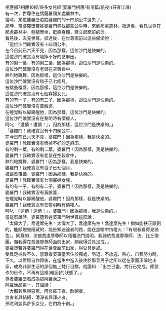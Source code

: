 相應部7相應10經/許多女兒經(婆羅門相應/有偈篇/祇夜)(莊春江譯)  
有一次，世尊住在憍薩羅國某處叢林中。  
當時，某位婆羅墮若姓婆羅門的十四頭公牛遺失了。  
那時，當婆羅墮若姓婆羅門尋找那些公牛時，來到那處叢林。抵達後，看見世尊在那處叢林中，盤腿而坐，挺直身體，建立起面前的念。  
看見後，去見世尊。抵達後，在世尊面前以這些偈頌說：  
「這位沙門確實沒有十四頭公牛，  
在今日前已六天不見，因為那樣，這位沙門是快樂的。  
這位沙門確實沒有壞掉不好的芝麻田，  
有的剩一葉，有的剩二葉，因為那樣，這位沙門是快樂的。  
這位沙門確實沒有老鼠在空穀倉中，  
熱烈地跳舞，因為那樣，這位沙門是快樂的。  
這位沙門確實沒有毯子已七個月，  
被跳蚤覆蓋，因為那樣，這位沙門是快樂的。  
這位沙門確實沒有七個寡婦女兒，  
有的有一子，有的有二子，因為那樣，這位沙門是快樂的。  
這位沙門確實沒有黃臉婆，  
在睡覺時以腳踢醒他，因為那樣，這位沙門是快樂的。  
這位沙門確實沒有在黎明時有債權人，  
呵叱：『還債！還債！』，因為那樣，這位沙門是快樂的。」  
「婆羅門！我確實沒有十四頭公牛，  
在今日前已六天不見，婆羅門！因為那樣，我是快樂的。  
婆羅門！我確實沒有壞掉不好的芝麻田，  
有的剩一葉，有的剩二葉，婆羅門！因為那樣，我是快樂的。  
婆羅門！我確實沒有老鼠在空穀倉中，  
熱烈地跳舞，婆羅門！因為那樣，我是快樂的。  
婆羅門！我確實沒有毯子已七個月，  
被跳蚤覆蓋，婆羅門！因為那樣，我是快樂的。  
婆羅門！我確實沒有七個寡婦女兒，  
有的有一子，有的有二子，婆羅門！因為那樣，我是快樂的。  
婆羅門！我確實沒有黃臉婆，  
在睡覺時以腳踢醒他，婆羅門！因為那樣，我是快樂的。  
婆羅門！我確實沒有在黎明時有債權人，  
呵叱：『還債！還債！』，婆羅門！因為那樣，我是快樂的。」  
當這麼說時，婆羅墮若姓婆羅門對世尊這麼說：  
「太偉大了，喬達摩先生！太偉大了，喬達摩先生！喬達摩先生！猶如能扶正顛倒的，能顯現被隱藏的，能告知迷途者的路，能在黑暗中持燈火：『有眼者看得見諸色』。同樣的，法被喬達摩尊師以種種法門說明，我歸依喬達摩尊師、法、比丘僧團，願我得在喬達摩尊師面前出家，願我得受具足戒。」  
婆羅墮若姓婆羅門得在世尊面前出家，得受具足戒。  
受具足戒後不久，當尊者婆羅墮若住於獨處、隱退、不放逸、熱心、自我努力時，不久，以證智自作證後，在當生中進入後住於那善男子之所以從在家而正確地出家，成為非家生活的那個無上梵行目標，他證知：「出生已盡，梵行已完成，應該作的已作，不再有這樣[輪迴]的狀態了。」  
尊者婆羅墮若成為眾阿羅漢之一。  
阿羅漢品第一，其攝頌：  
「大那若尼與惡罵，阿修羅王者、酸粥者，  
無害者與結縛，清淨者與拜火者，  
孫陀利迦與許多女兒，它們為十則。」  
  
  
